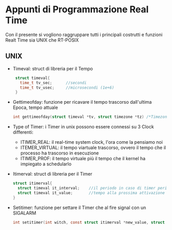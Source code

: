 # Appunti di Programmazione Real Time

Con il presente si vogliono raggruppare tutti i principali costrutti e funzioni Realt Time sia UNIX che RT-POSIX



## UNIX

- Timeval: struct di libreria per il Tempo    
   ```c
    struct timeval{
      time_t tv_sec;      //secondi
      time_t tv_usec;     //microsecondi (1e+6)
    }
    ```
- Gettimeofday: funzione per ricavare il tempo trascorso dall'ultima Epoca, tempo attuale
    
    ```c
    int gettimeofday(struct timeval *tv, struct timezone *tz) /*Timezone la impostiamo NULL*/ 
    ```
    
- Type of Timer: i Timer in unix possono essere connessi su 3 Clock differenti:
  - ITIMER_REAL: il real-time system clock, l'ora come la pensiamo noi
  - ITEMER_VIRTUAL: il tempo viartuale trascorso, ovvero il tempo che il processo ha trascorso in esecuzione
  - ITIMER_PROF: il tempo virtuale più il tempo che il kernel ha impiegato a schedularlo

- Itimerval: struct di libreria per il Timer
    ```c
    struct itimerval{
      struct timeval it_interval;    //il periodo in caso di timer periodici
      struct timeval it_value;       //tempo alla prossima attivazione 
    }
    ```
- Setitimer: funzione per settare il Timer che al fire signal con un SIGALARM
    ```c
    int setitimer(int witch, const struct itimerval *new_value, struct itimerval *old_value)    //parametro witch scelgo il timpo di Timer, e.g. ITIMER_REAL
    ```
